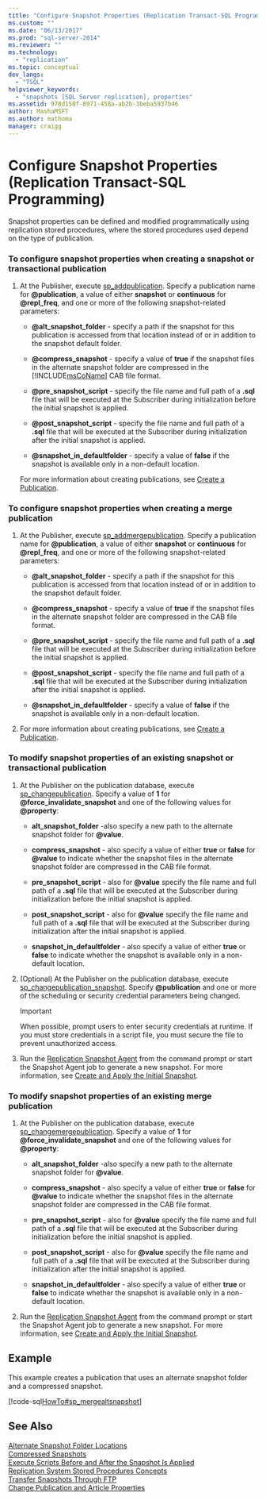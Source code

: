 ```yaml
---
title: "Configure Snapshot Properties (Replication Transact-SQL Programming) | Microsoft Docs"
ms.custom: ""
ms.date: "06/13/2017"
ms.prod: "sql-server-2014"
ms.reviewer: ""
ms.technology: 
  - "replication"
ms.topic: conceptual
dev_langs: 
  - "TSQL"
helpviewer_keywords: 
  - "snapshots [SQL Server replication], properties"
ms.assetid: 978d150f-8971-458a-ab2b-3beba5937b46
author: MashaMSFT
ms.author: mathoma
manager: craigg
---
```

# Configure Snapshot Properties (Replication Transact-SQL Programming)
  Snapshot properties can be defined and modified programmatically using replication stored procedures, where the stored procedures used depend on the type of publication.  
  
### To configure snapshot properties when creating a snapshot or transactional publication  
  
1.  At the Publisher, execute [sp_addpublication](/sql/relational-databases/system-stored-procedures/sp-addpublication-transact-sql). Specify a publication name for **@publication**, a value of either **snapshot** or **continuous** for **@repl_freq**, and one or more of the following snapshot-related parameters:  
  
    -   **@alt_snapshot_folder** - specify a path if the snapshot for this publication is accessed from that location instead of or in addition to the snapshot default folder.  
  
    -   **@compress_snapshot** - specify a value of **true** if the snapshot files in the alternate snapshot folder are compressed in the [!INCLUDE[msCoName](../../../includes/msconame-md.md)] CAB file format.  
  
    -   **@pre_snapshot_script** - specify the file name and full path of a **.sql** file that will be executed at the Subscriber during initialization before the initial snapshot is applied.  
  
    -   **@post_snapshot_script** - specify the file name and full path of a **.sql** file that will be executed at the Subscriber during initialization after the initial snapshot is applied.  
  
    -   **@snapshot_in_defaultfolder** - specify a value of **false** if the snapshot is available only in a non-default location.  
  
     For more information about creating publications, see [Create a Publication](create-a-publication.md).  
  
### To configure snapshot properties when creating a merge publication  
  
1.  At the Publisher, execute [sp_addmergepublication](/sql/relational-databases/system-stored-procedures/sp-addmergepublication-transact-sql). Specify a publication name for **@publication**, a value of either **snapshot** or **continuous** for **@repl_freq**, and one or more of the following snapshot-related parameters:  
  
    -   **@alt_snapshot_folder** - specify a path if the snapshot for this publication is accessed from that location instead of or in addition to the snapshot default folder.  
  
    -   **@compress_snapshot** - specify a value of **true** if the snapshot files in the alternate snapshot folder are compressed in the CAB file format.  
  
    -   **@pre_snapshot_script** - specify the file name and full path of a **.sql** file that will be executed at the Subscriber during initialization before the initial snapshot is applied.  
  
    -   **@post_snapshot_script** - specify the file name and full path of a **.sql** file that will be executed at the Subscriber during initialization after the initial snapshot is applied.  
  
    -   **@snapshot_in_defaultfolder** - specify a value of **false** if the snapshot is available only in a non-default location.  
  
2.  For more information about creating publications, see [Create a Publication](create-a-publication.md).  
  
### To modify snapshot properties of an existing snapshot or transactional publication  
  
1.  At the Publisher on the publication database, execute [sp_changepublication](/sql/relational-databases/system-stored-procedures/sp-changepublication-transact-sql). Specify a value of **1** for **@force_invalidate_snapshot** and one of the following values for **@property**:  
  
    -   **alt_snapshot_folder** -also specify a new path to the alternate snapshot folder for **@value**.  
  
    -   **compress_snapshot** - also specify a value of either **true** or **false** for **@value** to indicate whether the snapshot files in the alternate snapshot folder are compressed in the CAB file format.  
  
    -   **pre_snapshot_script** - also for **@value** specify the file name and full path of a **.sql** file that will be executed at the Subscriber during initialization before the initial snapshot is applied.  
  
    -   **post_snapshot_script** - also for **@value** specify the file name and full path of a **.sql** file that will be executed at the Subscriber during initialization after the initial snapshot is applied.  
  
    -   **snapshot_in_defaultfolder** - also specify a value of either **true** or **false** to indicate whether the snapshot is available only in a non-default location.  
  
2.  (Optional) At the Publisher on the publication database, execute [sp_changepublication_snapshot](/sql/relational-databases/system-stored-procedures/sp-changepublication-snapshot-transact-sql). Specify **@publication** and one or more of the scheduling or security credential parameters being changed.  
  
    > [!IMPORTANT]  
    >  When possible, prompt users to enter security credentials at runtime. If you must store credentials in a script file, you must secure the file to prevent unauthorized access.  
  
3.  Run the [Replication Snapshot Agent](../agents/replication-snapshot-agent.md) from the command prompt or start the Snapshot Agent job to generate a new snapshot. For more information, see [Create and Apply the Initial Snapshot](../create-and-apply-the-initial-snapshot.md).  
  
### To modify snapshot properties of an existing merge publication  
  
1.  At the Publisher on the publication database, execute [sp_changemergepublication](/sql/relational-databases/system-stored-procedures/sp-changemergepublication-transact-sql). Specify a value of **1** for **@force_invalidate_snapshot** and one of the following values for **@property**:  
  
    -   **alt_snapshot_folder** -also specify a new path to the alternate snapshot folder for **@value**.  
  
    -   **compress_snapshot** - also specify a value of either **true** or **false** for **@value** to indicate whether the snapshot files in the alternate snapshot folder are compressed in the CAB file format.  
  
    -   **pre_snapshot_script** - also for **@value** specify the file name and full path of a **.sql** file that will be executed at the Subscriber during initialization before the initial snapshot is applied.  
  
    -   **post_snapshot_script** - also for **@value** specify the file name and full path of a **.sql** file that will be executed at the Subscriber during initialization after the initial snapshot is applied.  
  
    -   **snapshot_in_defaultfolder** - also specify a value of either **true** or **false** to indicate whether the snapshot is available only in a non-default location.  
  
2.  Run the [Replication Snapshot Agent](../agents/replication-snapshot-agent.md) from the command prompt or start the Snapshot Agent job to generate a new snapshot. For more information, see [Create and Apply the Initial Snapshot](../create-and-apply-the-initial-snapshot.md).  
  
## Example  
 This example creates a publication that uses an alternate snapshot folder and a compressed snapshot.  
  
 [!code-sql[HowTo#sp_mergealtsnapshot](../../../snippets/tsql/SQL15/replication/howto/tsql/createmergepubaltsnapshot.sql#sp_mergealtsnapshot)]  
  
## See Also  
 [Alternate Snapshot Folder Locations](../alternate-snapshot-folder-locations.md)   
 [Compressed Snapshots](../compressed-snapshots.md)   
 [Execute Scripts Before and After the Snapshot Is Applied](../snapshot-options.md#execute-scripts-before-and-after-snapshot-is-applied)   
 [Replication System Stored Procedures Concepts](../concepts/replication-system-stored-procedures-concepts.md)   
 [Transfer Snapshots Through FTP](../transfer-snapshots-through-ftp.md)   
 [Change Publication and Article Properties](change-publication-and-article-properties.md)  
  
  
